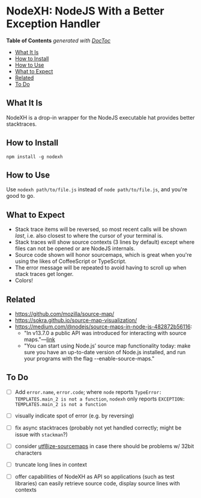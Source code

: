 

# NodeXH: NodeJS With a Better Exception Handler

<!-- START doctoc generated TOC please keep comment here to allow auto update -->
<!-- DON'T EDIT THIS SECTION, INSTEAD RE-RUN doctoc TO UPDATE -->
**Table of Contents**  *generated with [DocToc](https://github.com/thlorenz/doctoc)*

- [What It Is](#what-it-is)
- [How to Install](#how-to-install)
- [How to Use](#how-to-use)
- [What to Expect](#what-to-expect)
- [Related](#related)
- [To Do](#to-do)

<!-- END doctoc generated TOC please keep comment here to allow auto update -->

## What It Is

NodeXH is a drop-in wrapper for the NodeJS executable hat provides better stacktraces.

## How to Install

`npm install -g nodexh`

## How to Use

Use `nodexh path/to/file.js` instead of `node path/to/file.js`, and you're good to go.

## What to Expect

* Stack trace items will be reversed, so most recent calls will be shown *last*, i.e. also closest to where
  the cursor of your terminal is.
* Stack traces will show source contexts (3 lines by default) except where files can not be opened or are
  NodeJS internals.
* Source code shown will honor sourcemaps, which is great when you're using the likes of CoffeeScript or
  TypeScript.
* The error message will be repeated to avoid having to scroll up when stack traces get longer.
* Colors!

## Related

* https://github.com/mozilla/source-map/
* https://sokra.github.io/source-map-visualization/
* https://medium.com/@nodejs/source-maps-in-node-js-482872b56116:
  * "In v13.7.0 a public API was introduced for interacting with source
    maps."—[link](https://nodejs.org/dist/latest-v14.x/docs/api/all.html#modules_source_map_v3_support)
  * "You can start using Node.js’ source map functionality today: make sure you have an up-to-date version
    of Node.js installed, and run your programs with the flag --enable-source-maps."

## To Do

* [ ] Add `error.name`, `error.code`; where `node` reports `TypeError: TEMPLATES.main_2 is not a function`,
  `nodexh` only reports `EXCEPTION: TEMPLATES.main_2 is not a function`
* [ ] visually indicate spot of error (e.g. by reversing)
* [ ] fix async stacktraces (probably not yet handled correctly; might be issue with `stackman`?)
* [ ] consider [utf8ize-sourcemaps](https://github.com/twada/utf8ize-sourcemaps) in case there should be
  problems w/ 32bit characters
* [ ] truncate long lines in context
* [ ] offer capabilities of NodeXH as API so applications (such as test libraries) can easily retrieve
  source code, display source lines with contexts



